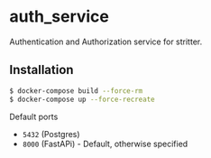 # auth_service

Authentication and Authorization service for stritter.

## Installation

```bash
$ docker-compose build --force-rm
$ docker-compose up --force-recreate
```

Default ports

- `5432` (Postgres)
- `8000` (FastAPi) - Default, otherwise specified
